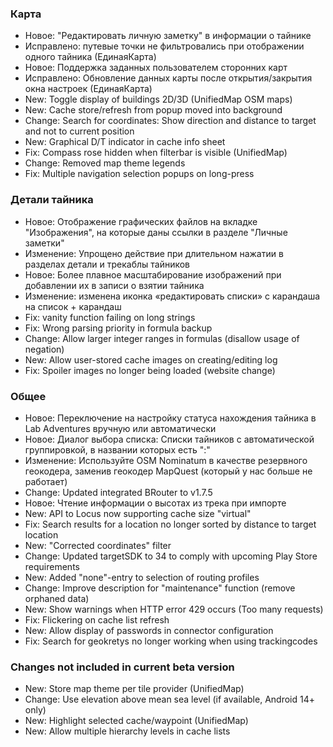 ### Карта
- Новое: "Редактировать личную заметку" в информации о тайнике
- Исправлено: путевые точки не фильтровались при отображении одного тайника (ЕдинаяКарта)
- Новое: Поддержка заданных пользователем сторонних карт
- Исправлено: Обновление данных карты после открытия/закрытия окна настроек (ЕдинаяКарта)
- New: Toggle display of buildings 2D/3D (UnifiedMap OSM maps)
- New: Cache store/refresh from popup moved into background
- Change: Search for coordinates: Show direction and distance to target and not to current position
- New: Graphical D/T indicator in cache info sheet
- Fix: Compass rose hidden when filterbar is visible (UnifiedMap)
- Change: Removed map theme legends
- Fix: Multiple navigation selection popups on long-press

### Детали тайника
- Новое: Отображение графических файлов на вкладке "Изображения", на которые даны ссылки в разделе "Личные заметки"
- Изменение: Упрощено действие при длительном нажатии в разделах детали и трекаблы тайников
- Новое: Более плавное масштабирование изображений при добавлении их в записи о взятии тайника
- Изменение: изменена иконка «редактировать списки» с карандаша на список + карандаш
- Fix: vanity function failing on long strings
- Fix: Wrong parsing priority in formula backup
- Change: Allow larger integer ranges in formulas (disallow usage of negation)
- New: Allow user-stored cache images on creating/editing log
- Fix: Spoiler images no longer being loaded (website change)

### Общее
- Новое: Переключение на настройку статуса нахождения тайника в Lab Adventures вручную или автоматически
- Новое: Диалог выбора списка: Списки тайников с автоматической группировкой, в названии которых есть ":"
- Изменение: Используйте OSM Nominatum в качестве резервного геокодера, заменив геокодер MapQuest (который у нас больше не работает)
- Change: Updated integrated BRouter to v1.7.5
- Новое: Чтение информации о высотах из трека при импорте
- New: API to Locus now supporting cache size "virtual"
- Fix: Search results for a location no longer sorted by distance to target location
- New: "Corrected coordinates" filter
- Change: Updated targetSDK to 34 to comply with upcoming Play Store requirements
- New: Added "none"-entry to selection of routing profiles
- Change: Improve description for "maintenance" function (remove orphaned data)
- New: Show warnings when HTTP error 429 occurs (Too many requests)
- Fix: Flickering on cache list refresh
- New: Allow display of passwords in connector configuration
- Fix: Search for geokretys no longer working when using trackingcodes

### Changes not included in current beta version
- New: Store map theme per tile provider (UnifiedMap)
- Change: Use elevation above mean sea level (if available, Android 14+ only)
- New: Highlight selected cache/waypoint (UnifiedMap)
- New: Allow multiple hierarchy levels in cache lists
